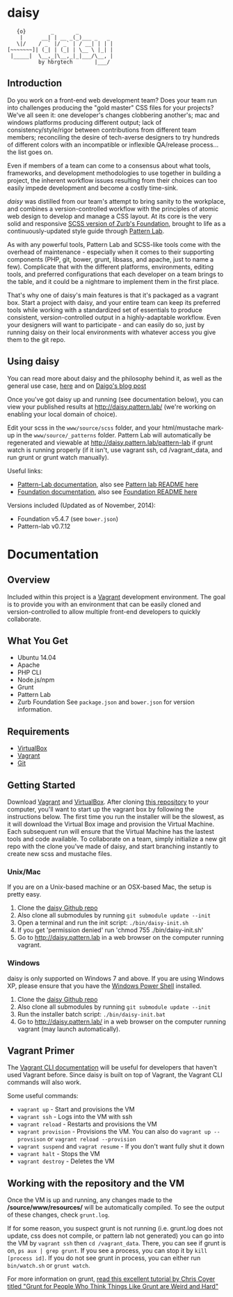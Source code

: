 daisy
=============

```
   {o}        _       _  
    |      __| | __ _(_)___ _   _ 
   \|/    / _` |/ _` | / __| | | |
[~~~~~~~]| (_| | (_| | \__ \ |_| |
 |_____|  \__,_|\__,_|_|___/\__, |
          by hbrgtech       |___/ 
```
## Introduction

Do you work on a front-end web development team?  Does your team run into challenges producing the "gold master" CSS files for your projects?  We've all seen it: one developer's changes clobbering another's; mac and windows platforms producing different output; lack of consistency/style/rigor between contributions from different team members; reconciling the desire of tech-averse designers to try hundreds of different colors with an incompatible or inflexible QA/release process... the list goes on.

Even if members of a team can come to a consensus about what tools, frameworks, and development methodologies to use together in building a project, the inherent workflow issues resulting from their choices can too easily impede development and become a costly time-sink.

*daisy* was distilled from our team's attempt to bring sanity to the workplace, and combines a version-controlled workflow with the principles of atomic web design to develop and manage a CSS layout. At its core is the very solid and responsive [SCSS version of Zurb's Foundation](https://github.com/zurb/foundation), brought to life as a continuously-updated style guide through [Pattern Lab](https://github.com/pattern-lab/patternlab-php).

As with any powerful tools, Pattern Lab and SCSS-like tools come with the overhead of maintenance - especially when it comes to their supporting components (PHP, git, bower, grunt, libsass, and apache, just to name a few).  Complicate that with the different platforms, environments, editing tools, and preferred configurations that each developer on a team brings to the table, and it could be a nightmare to implement them in the first place.

That's why one of daisy's main features is that it's packaged as a vagrant box.  Start a project with daisy, and your entire team can keep its preferred tools while working with a standardized set of essentials to produce consistent, version-controlled output in a highly-adaptable workflow.  Even your designers will want to participate - and can easily do so, just by running daisy on their local environments with whatever access you give them to the git repo.

## Using daisy

You can read more about daisy and the philosophy behind it, as well as the general use case, [here](http://hbrgtech.github.io/pattern-lab-team-workflow/)
and on [Daigo's blog post](http://www.daigo.org/2014/11/introducing-daisy-a-sasspattern-lab-workflow-solution-using-vagrant/)

Once you've got daisy up and running (see documentation below), you can view your published results at <a href="http://daisy.pattern.lab/">http://daisy.pattern.lab/</a> (we're working on enabling your local domain of choice).

Edit your scss in the `www/source/scss` folder, and your html/mustache mark-up in the `www/source/_patterns` folder. Pattern Lab will automatically be regenerated and viewable at <a href="http://local.pattern.hbr.org/pattern-lab">http://daisy.pattern.lab/pattern-lab</a> if grunt watch is running properly (if it isn't, use vagrant ssh, cd /vagrant_data, and run grunt or grunt watch manually).

Useful links:

* [Pattern-Lab documentation](http://pattern-lab.info/docs/index.html), also see [Pattern lab README here](https://github.com/pattern-lab/patternlab-php)
* [Foundation documentation](http://foundation.zurb.com/docs/), also see [Foundation README here](https://github.com/zurb/foundation)

Versions included (Updated as of November, 2014):
* Foundation v5.4.7 (see `bower.json`)
* Pattern-lab  v0.7.12

# Documentation

## Overview

Included within this project is a [Vagrant](http://www.vagrantup.com/) development environment.  The goal is to provide you with an environment that can be easily cloned and version-controlled to allow multiple front-end developers to quickly collaborate.

## What You Get

* Ubuntu 14.04
* Apache
* PHP CLI
* Node.js/npm 
* Grunt
* Pattern Lab
* Zurb Foundation
See `package.json` and `bower.json` for version information.

## Requirements

* [VirtualBox](https://www.virtualbox.org/wiki/Downloads)
* [Vagrant](http://www.vagrantup.com/downloads.html)
* [Git](http://git-scm.com/downloads)

## Getting Started

Download [Vagrant](http://www.vagrantup.com/downloads.html) and [VirtualBox](https://www.virtualbox.org/wiki/Downloads). After cloning [this repository](https://github.com/HBRGTech/daisy) to your computer, you'll want to start up the vagrant box by following the instructions below. The first time you run the installer will be the slowest, as it will download the Virtual Box image and provision the Virtual Machine. Each subsequent run will ensure that the Virtual Machine has the lastest tools and code available.  To collaborate on a team, simply initialize a new git repo with the clone you've made of daisy, and start branching instantly to create new scss and mustache files.

### Unix/Mac

If you are on a Unix-based machine or an OSX-based Mac, the setup is pretty easy.

1.  Clone the [daisy Github repo](https://github.com/HBRGTech/daisy)
2.  Also clone all submodules by running `git submodule update --init`
3.  Open a terminal and run the init script: `./bin/daisy-init.sh`
4.  If you get 'permission denied' run 'chmod 755 ./bin/daisy-init.sh'
5.  Go to http://daisy.pattern.lab in a web browser on the computer running vagrant.

### Windows

daisy is only supported on Windows 7 and above.  If you are using Windows XP, please ensure that you have the [Windows Power Shell](http://support.microsoft.com/kb/968929/en-us) installed.

1.  Clone the [daisy Github repo](https://github.com/HBRGTech/daisy)
2.  Also clone all submodules by running `git submodule update --init`
3.  Run the installer batch script: `./bin/daisy-init.bat`
4.  Go to http://daisy.pattern.lab/ in a web browser on the computer running vagrant (may launch automatically).

## Vagrant Primer

The [Vagrant CLI documentation](http://docs.vagrantup.com/v2/cli/index.html) will be useful for developers that haven't used Vagrant before. Since daisy is built on top of Vagrant, the Vagrant CLI commands will also work.

Some useful commands:

* `vagrant up` - Start and provisions the VM
* `vagrant ssh` - Logs into the VM with ssh
* `vagrant reload` - Restarts and provisions the VM
* `vagrant provision` - Provisions the VM. 
  You can also do `vagrant up --provsison` or `vagrant reload --provision`
* `vagrant suspend` and `vagrat resume` - If you don't want fully shut it down
* `vagrant halt` - Stops the VM
* `vagrant destroy` - Deletes the VM

## Working with the repository and the VM

Once the VM is up and running, any changes made to the **/source/www/resources/** will be automatically compiled. To see the output of these changes, check `grunt.log`.

If for some reason, you suspect grunt is not running (i.e. grunt.log does not update, css does not compile, or pattern lab not generated) you can go into the VM by `vagrant ssh` then `cd /vagrant_data`. There, you can see if grunt is on, `ps aux | grep grunt`. If you see a process, you can stop it by `kill [process id]`. If you do not see grunt in process, you can either run `bin/watch.sh` or `grunt watch`. 

For more information on grunt, [read this excellent tutorial by Chris Coyer titled "Grunt for People Who Think Things Like Grunt are Weird and Hard"](http://24ways.org/2013/grunt-is-not-weird-and-hard/)
